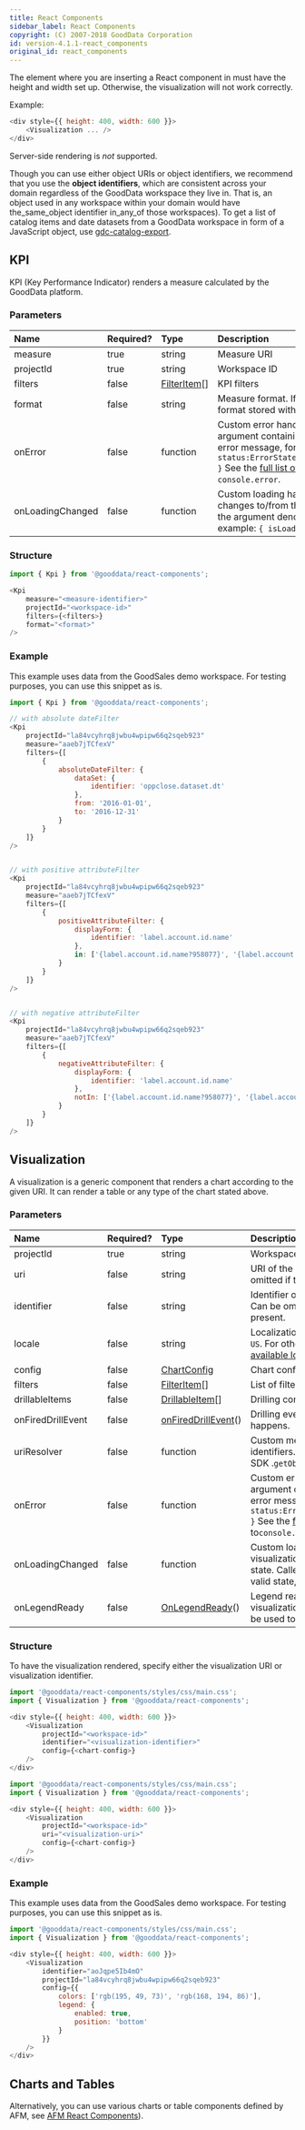 ```yaml
---
title: React Components
sidebar_label: React Components
copyright: (C) 2007-2018 GoodData Corporation
id: version-4.1.1-react_components
original_id: react_components
---
```


The element where you are inserting a React component in must have the height and width set up. Otherwise, the visualization will not work correctly.

Example:

```javascript
<div style={{ height: 400, width: 600 }}>
    <Visualization ... />
</div>
```

Server-side rendering is _not_ supported.

Though you can use either object URIs or object identifiers, we recommend that you use the **object identifiers**, which are consistent across your domain regardless of the GoodData workspace they live in. That is, an object used in any workspace within your domain would have the_same_object identifier in_any_of those workspaces\). To get a list of catalog items and date datasets from a GoodData workspace in form of a JavaScript object, use [gdc-catalog-export](02_start__catalog_export.md).

## KPI

KPI \(Key Performance Indicator\) renders a measure calculated by the GoodData platform.

### Parameters

| Name | Required? | Type | Description |
| :--- | :--- | :--- | :--- |
| measure | true | string | Measure URI |
| projectId | true | string | Workspace ID |
| filters | false | [FilterItem](50_custom__execution.md#AFM-Filter)\[\] | KPI filters |
| format | false | string | Measure format. If specified, overrides the format stored with the measure. |
| onError | false | function | Custom error handler. Called with the argument containing the state and original error message, for example: `{ status:ErrorStates.BAD_REQUEST,error: {...} }` See the [full list of error states](https://github.com/gooddata/gooddata-react-components/blob/master/src/constants/errorStates.ts). Defaults to `console.error`. |
| onLoadingChanged | false | function | Custom loading handler. Called when a KPI changes to/from the loading state. Called with the argument denoting a valid state, for example: `{ isLoading:false}` |

### Structure

```javascript
import { Kpi } from '@gooddata/react-components';

<Kpi
    measure="<measure-identifier>"
    projectId="<workspace-id>"
    filters={<filters>}
    format="<format>"
/>
```

### Example

This example uses data from the GoodSales demo workspace. For testing purposes, you can use this snippet as is.

```javascript
import { Kpi } from '@gooddata/react-components';

// with absolute dateFilter
<Kpi
    projectId="la84vcyhrq8jwbu4wpipw66q2sqeb923"
    measure="aaeb7jTCfexV"
    filters={[
        {
            absoluteDateFilter: {
                dataSet: {
                    identifier: 'oppclose.dataset.dt'
                },
                from: '2016-01-01',
                to: '2016-12-31'
            }
        }
    ]}
/>


// with positive attributeFilter
<Kpi
    projectId="la84vcyhrq8jwbu4wpipw66q2sqeb923"
    measure="aaeb7jTCfexV"
    filters={[
        {
            positiveAttributeFilter: {
                displayForm: {
                    identifier: 'label.account.id.name'
                },
                in: ['{label.account.id.name?958077}', '{label.account.id.name?961040}', '{label.account.id.name?961042}']
            }
        }
    ]}
/>


// with negative attributeFilter
<Kpi
    projectId="la84vcyhrq8jwbu4wpipw66q2sqeb923"
    measure="aaeb7jTCfexV"
    filters={[
        {
            negativeAttributeFilter: {
                displayForm: {
                    identifier: 'label.account.id.name'
                },
                notIn: ['{label.account.id.name?958077}', '{label.account.id.name?961040}', '{label.account.id.name?961042}']
            }
        }
    ]}
/>
```

## Visualization

A visualization is a generic component that renders a chart according to the given URI. It can render a table or any type of the chart stated above.

### Parameters

| Name | Required? | Type | Description |
| :--- | :--- | :--- | :--- |
| projectId | true | string | Workspace ID |
| uri | false | string | URI of the visualization to be rendered Can be omitted if the visualization identifier is present. |
| identifier | false | string | Identifier of the visualization to be rendered Can be omitted if the visualization URI is present. |
| locale | false | string | Localization of the visualization Defaults to`en-US`. For other languages, see the [full list of available localizations](https://github.com/gooddata/gooddata-react-components/tree/master/src/translations). |
| config  | false | [ChartConfig](15_props__chart_config.md) | Chart configuration |
| filters | false | [FilterItem](50_custom__execution.md#AFM-Filter)\[\] | List of filters to be applied to the visualization |
| drillableItems | false | [DrillableItem](drillable_item)\[\] | Drilling configuration |
| onFiredDrillEvent | false | [onFiredDrillEvent](on_fired_drill_event.md)\(\) | Drilling event catcher Called when drilling happens. |
| uriResolver | false | function | Custom method for querying URIs for identifiers. Defaults to the standard Gooddata SDK .`getObjectUri()`. |
| onError | false | function | Custom error handler. Called with the argument containing the state and original error message, for example: `{ status:ErrorStates.BAD_REQUEST,error: {...} }` See the [full list of error states](https://github.com/gooddata/gooddata-react-components/blob/master/src/constants/errorStates.ts). Defaults to`console.error`. |
| onLoadingChanged | false | function | Custom loading handler. Called when a visualization changes to/from the loading state. Called with the argument denoting a valid state, for example: `{ isLoading:false}` |
| onLegendReady | false | [OnLegendReady](on_legend_ready)\(\) | Legend ready callback. Called when the visualization series are ready to render. Can be used to rendering custom legend. |

### Structure

To have the visualization rendered, specify either the visualization URI or visualization identifier.

```javascript
import '@gooddata/react-components/styles/css/main.css';
import { Visualization } from '@gooddata/react-components';

<div style={{ height: 400, width: 600 }}>
    <Visualization
        projectId="<workspace-id>"
        identifier="<visualization-identifier>"
        config={<chart-config>}
    />
</div>
```

```javascript
import '@gooddata/react-components/styles/css/main.css';
import { Visualization } from '@gooddata/react-components';

<div style={{ height: 400, width: 600 }}>
    <Visualization
        projectId="<workspace-id>"
        uri="<visualization-uri>"
        config={<chart-config>}
    />
</div>
```

### Example

This example uses data from the GoodSales demo workspace. For testing purposes, you can use this snippet as is.

```javascript
import '@gooddata/react-components/styles/css/main.css';
import { Visualization } from '@gooddata/react-components';

<div style={{ height: 400, width: 600 }}>
    <Visualization
        identifier="aoJqpe5Ib4mO"
        projectId="la84vcyhrq8jwbu4wpipw66q2sqeb923"
        config={{
            colors: ['rgb(195, 49, 73)', 'rgb(168, 194, 86)'],
            legend: {
                enabled: true,
                position: 'bottom'
            }
        }}
    />
</div>
```

## Charts and Tables

Alternatively, you can use various charts or table components defined by AFM, see [AFM React Components](afm_react_components.md)).
